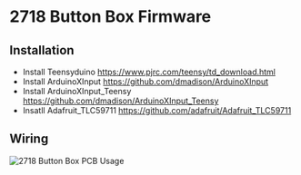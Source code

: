 # 2718 Button Box Firmware

## Installation
- Install Teensyduino https://www.pjrc.com/teensy/td_download.html
- Install ArduinoXInput https://github.com/dmadison/ArduinoXInput
- Install ArduinoXInput_Teensy https://github.com/dmadison/ArduinoXInput_Teensy
- Insatll Adafruit_TLC59711 https://github.com/adafruit/Adafruit_TLC59711

## Wiring
![2718 Button Box PCB Usage](https://github.com/user-attachments/assets/9e23bbc3-30d2-4b35-9d5e-2326d485095f)

